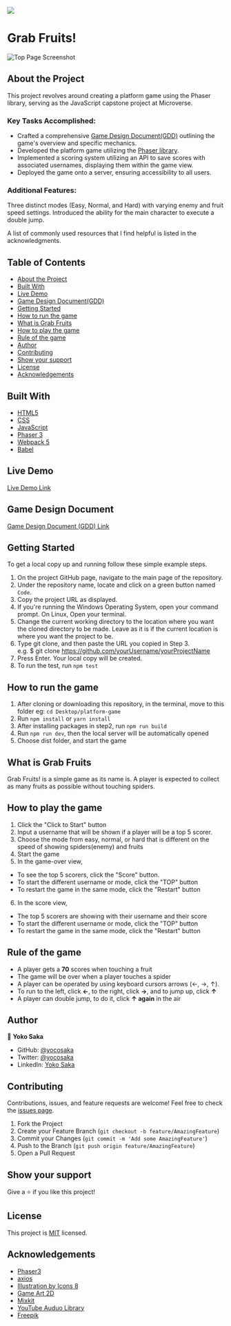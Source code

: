 ![](https://img.shields.io/badge/Microverse-blueviolet)

# Grab Fruits!

![Top Page Screenshot](./screenshot.gif)

## About the Project

This project revolves around creating a platform game using the Phaser library, serving as the JavaScript capstone project at Microverse.

### Key Tasks Accomplished:

- Crafted a comprehensive [Game Design Document(GDD)](./game-design-document.md) outlining the game's overview and specific mechanics.
- Developed the platform game utilizing the [Phaser library](https://phaser.io/phaser3).
- Implemented a scoring system utilizing an API to save scores with associated usernames, displaying them within the game view.
- Deployed the game onto a server, ensuring accessibility to all users.


### Additional Features:

Three distinct modes (Easy, Normal, and Hard) with varying enemy and fruit speed settings.
Introduced the ability for the main character to execute a double jump.

A list of commonly used resources that I find helpful is listed in the acknowledgments.

## Table of Contents

- [About the Project](#about-the-project)
- [Built With](#built-with)
- [Live Demo](#live-demo)
- [Game Design Document(GDD)](#game-design-document)
- [Getting Started](#getting-started)
- [How to run the game](#how-to-run-the-game)
- [What is Grab Fruits](#what-is-grab-fruits)
- [How to play the game](#how-to-play-the-game)
- [Rule of the game](#rule-of-the-game)
- [Author](#author)
- [Contributing](#contributing)
- [Show your support](#show-your-support)
- [License](#license)
- [Acknowledgements](#acknowledgements)

## Built With

- [HTML5](https://en.wikipedia.org/wiki/HTML5)
- [CSS](https://en.wikipedia.org/wiki/CSS)
- [JavaScript](https://en.wikipedia.org/wiki/JavaScript)
- [Phaser 3](https://phaser.io/phaser3)
- [Webpack 5](https://webpack.js.org/)
- [Babel](https://babeljs.io/)

## Live Demo

[Live Demo Link](https://grab-fruits-yocosaka.netlify.app)

## Game Design Document

[Game Design Document (GDD) Link](./game-design-document.md)

## Getting Started

To get a local copy up and running follow these simple example steps.

1. On the project GitHub page, navigate to the main page of the repository.
2. Under the repository name, locate and click on a green button named `Code`.
3. Copy the project URL as displayed.
4. If you're running the Windows Operating System, open your command prompt. On Linux, Open your terminal.
5. Change the current working directory to the location where you want the cloned directory to be made. Leave as it is if the current location is where you want the project to be.
6. Type git clone, and then paste the URL you copied in Step 3. <br>
   e.g. $ git clone https://github.com/yourUsername/yourProjectName
7. Press Enter. Your local copy will be created.
8. To run the test, run `npm test`

## How to run the game

1. After cloning or downloading this repository, in the terminal, move to this folder
   eg: `cd Desktop/platform-game`
2. Run `npm install` or `yarn install`
3. After installing packages in step2, run `npm run build`
4. Run `npm run dev`, then the local server will be automatically opened
5. Choose dist folder, and start the game

## What is Grab Fruits

Grab Fruits! is a simple game as its name is.
A player is expected to collect as many fruits as possible without touching spiders.

## How to play the game

1. Click the "Click to Start" button
2. Input a username that will be shown if a player will be a top 5 scorer.
3. Choose the mode from easy, normal, or hard that is different on the speed of showing spiders(enemy) and fruits
4. Start the game
5. In the game-over view,

- To see the top 5 scorers, click the "Score" button.
- To start the different username or mode, click the "TOP" button
- To restart the game in the same mode, click the "Restart" button

6. In the score view,

- The top 5 scorers are showing with their username and their score
- To start the different username or mode, click the "TOP" button
- To restart the game in the same mode, click the "Restart" button

## Rule of the game

- A player gets a **70** scores when touching a fruit
- The game will be over when a player touches a spider
- A player can be operated by using keyboard cursors arrows (&larr;, &rarr;, &uarr;).
- To run to the left, click **&larr;**, to the right, click **&rarr;**, and to jump up, click **&uarr;**
- A player can double jump, to do it, click **&uarr; again** in the air

## Author

👤 **Yoko Saka**

- GitHub: [@yocosaka](https://github.com/yocosaka)
- Twitter: [@yocosaka](https://twitter.com/yocosaka)
- LinkedIn: [Yoko Saka](https://www.linkedin.com/in/yokosaka)

## Contributing

Contributions, issues, and feature requests are welcome!
Feel free to check the [issues page](../../issues).

1. Fork the Project
2. Create your Feature Branch (`git checkout -b feature/AmazingFeature`)
3. Commit your Changes (`git commit -m 'Add some AmazingFeature'`)
4. Push to the Branch (`git push origin feature/AmazingFeature`)
5. Open a Pull Request

## Show your support

Give a ⭐️ if you like this project!

## License

This project is [MIT](./LICENSE) licensed.

## Acknowledgements

- [Phaser3](https://phaser.io/phaser3)
- [axios](https://github.com/axios/axios)
- [Illustration by Icons 8](https://icons8.com/)
- [Game Art 2D](https://www.gameart2d.com/freebies.html)
- [Mixkit](https://mixkit.co/free-sound-effects/game/)
- [YouTube Auduo Library](https://mixkit.co/free-sound-effects/game/)
- [Freepik](https://www.freepik.com/)
